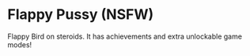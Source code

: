 Flappy Pussy (NSFW)
===================

Flappy Bird on steroids. It has achievements and extra unlockable game modes!

